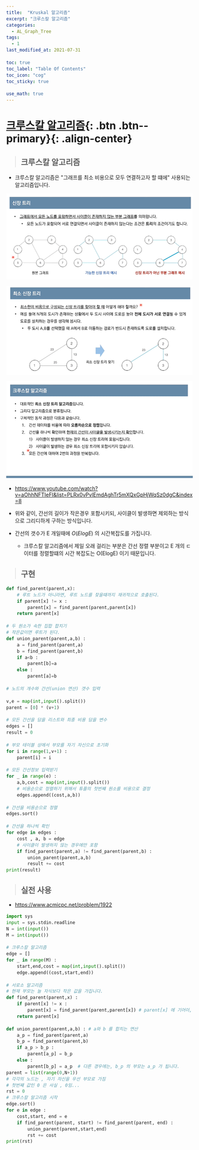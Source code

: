 ```yaml
---
title:  "Kruskal 알고리즘"
excerpt: "크루스칼 알고리즘"
categories:
  - AL_Graph_Tree
tags:
  - 1
last_modified_at: 2021-07-31

toc: true
toc_label: "Table Of Contents"
toc_icon: "cog"
toc_sticky: true

use_math: true
---
```


# [크루스칼 알고리즘](#link){: .btn .btn--primary}{: .align-center}

> ## 크루스칼 알고리즘

- 크루스칼 알고리즘은 "그래프를 최소 비용으로 모두 연결하고자 할 떄에" 사용되는 알고리즘입니다. 

![png](/assets/images/Python/18_1.png)

![png](/assets/images/Python/18_2.png)

![png](/assets/images/Python/18_3.png)

- https://www.youtube.com/watch?v=aOhhNFTIeFI&list=PLRx0vPvlEmdAghTr5mXQxGpHjWqSz0dgC&index=8

- 위와 같이, 간선의 길이가 작은경우 포함시키되, 사이클이 발생하면 제외하는 방식으로 그리디하게 구하는 방식입니다. 
- 간선의 갯수가 E 개일때에 $O(ElogE)$ 의 시간복잡도를 가집니다. 
  - 크루스칼 알고리즘에서 제일 오래 걸리는 부분은 간선 정렬 부분이고 E 개의 ㄷ이터를 정렬할떄의 시간 복잡도는 O(ElogE) 이기 때문입니다. 

> ## 구현

```python
def find_parent(parent,x):
    # 루트 노드가 아니라면, 루트 노드를 찾을떄까지 재귀적으로 호출된다.
    if parent[x] != x :
        parent[x] = find_parent(parent,parent[x])
    return parent[x]

# 두 원소가 속한 집합 합치기
# 작은값이면 루트가 된다.
def union_parent(parent,a,b) :
    a = find_parent(parent,a)
    b = find_parent(parent,b)
    if a<b :
        parent[b]=a
    else :
        parent[a]=b

# 노드의 개수와 간선(union 연산) 갯수 입력

v,e = map(int,input().split())
parent = [0] * (v+1)

# 모든 간선을 담을 리스트와 최종 비용 담을 변수
edges = []
result = 0

# 부모 테이블 상에서 부모를 자기 자신으로 초기화
for i in range(1,v+1) :
    parent[i] = i

# 모든 간선정보 입력받기
for _ in range(e) :
    a,b,cost = map(int,input().split())
    # 비용순으로 정렬하기 위해서 튜플의 첫번쨰 원소를 비용으로 결정
    edges.append((cost,a,b))

# 간선을 비용순으로 정렬
edges.sort()

# 간선을 하나씩 확인
for edge in edges :
    cost , a, b = edge
    # 사이클이 발생하지 않는 경우에만 포함
    if find_parent(parent,a) != find_parent(parent,b) :
        union_parent(parent,a,b)
        result += cost
print(result)
```

> ## 실전 사용

- <https://www.acmicpc.net/problem/1922>

```python
import sys
input = sys.stdin.readline
N = int(input())
M = int(input())

# 크루스칼 알고리즘
edge = []
for _ in range(M) :
    start,end,cost = map(int,input().split())
    edge.append((cost,start,end))

# 서로소 알고리즘
# 현재 부모는 늘 자식보다 작은 값을 가집니다.
def find_parent(parent,x) :
    if parent[x] != x :
        parent[x] = find_parent(parent,parent[x]) # parent[x] 에 기어이, 부모 노드를 넣음
    return parent[x]

def union_parent(parent,a,b) : # a와 b 를 합치는 연산
    a_p = find_parent(parent,a)
    b_p = find_parent(parent,b)
    if a_p > b_p :
        parent[a_p] = b_p
    else :
        parent[b_p] = a_p  # 다른 경우에는, b_p 의 부모는 a_p 가 됩니다.
parent = list(range(0,N+1))
# 각각의 노드는 , 자기 자신을 우선 부모로 가짐
# 첫번쨰 값인 0 은 사실 , 0임...
rst = 0
# 크루스칼 알고리즘 시작
edge.sort()
for e in edge :
    cost,start, end = e
    if find_parent(parent, start) != find_parent(parent, end) :
        union_parent(parent,start,end)
        rst += cost
print(rst)
```

